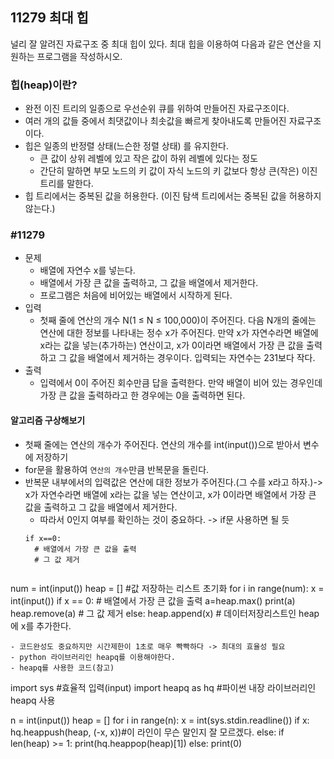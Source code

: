 ## 11279 최대 힙
널리 잘 알려진 자료구조 중 최대 힙이 있다. 최대 힙을 이용하여 다음과 같은 연산을 지원하는 프로그램을 작성하시오.

### 힙(heap)이란?
  - 완전 이진 트리의 일종으로 우선순위 큐를 위하여 만들어진 자료구조이다.
  - 여러 개의 값들 중에서 최댓값이나 최솟값을 빠르게 찾아내도록 만들어진 자료구조이다.
  - 힙은 일종의 반정렬 상태(느슨한 정렬 상태) 를 유지한다.
    - 큰 값이 상위 레벨에 있고 작은 값이 하위 레벨에 있다는 정도
    - 간단히 말하면 부모 노드의 키 값이 자식 노드의 키 값보다 항상 큰(작은) 이진 트리를 말한다.
- 힙 트리에서는 중복된 값을 허용한다. (이진 탐색 트리에서는 중복된 값을 허용하지 않는다.)

### #11279
- 문제
  - 배열에 자연수 x를 넣는다.
  - 배열에서 가장 큰 값을 출력하고, 그 값을 배열에서 제거한다.
  - 프로그램은 처음에 비어있는 배열에서 시작하게 된다.
- 입력
  - 첫째 줄에 연산의 개수 N(1 ≤ N ≤ 100,000)이 주어진다. 다음 N개의 줄에는 연산에 대한 정보를 나타내는 정수 x가 주어진다. 만약 x가 자연수라면 배열에 x라는 값을 넣는(추가하는) 연산이고, x가 0이라면 배열에서 가장 큰 값을 출력하고 그 값을 배열에서 제거하는 경우이다. 입력되는 자연수는 231보다 작다.
- 출력
  - 입력에서 0이 주어진 회수만큼 답을 출력한다. 만약 배열이 비어 있는 경우인데 가장 큰 값을 출력하라고 한 경우에는 0을 출력하면 된다.

#### 알고리즘 구상해보기
- 첫째 줄에는 연산의 개수가 주어진다. 연산의 개수를 int(input())으로 받아서 변수에 저장하기
- for문을 활용하여 `연산의 개수`만큼 반복문을 돌린다.
- 반복문 내부에서의 입력값은 연산에 대한 정보가 주어진다.(그 수를 x라고 하자.)-> x가 자연수라면 배열에 x라는 값을 넣는 연산이고, x가 0이라면 배열에서 가장 큰 값을 출력하고 그 값을 배열에서 제거한다.
  - 따라서 0인지 여부를 확인하는 것이 중요하다. -> if문 사용하면 될 듯
  ```
  if x==0:
    # 배열에서 가장 큰 값을 출력
    # 그 값 제거
```
```
num = int(input())
heap = [] #값 저장하는 리스트 초기화
for i in range(num):
  x = int(input())
  if x == 0:
    # 배열에서 가장 큰 값을 출력
    a=heap.max()
    print(a)
    heap.remove(a)
    # 그 값 제거
  else:
    heap.append(x) # 데이터저장리스트인 heap에 x를 추가한다.
```
- 코드완성도 중요하지만 시간제한이 1초로 매우 빡빡하다 -> 최대의 효율성 필요
- python 라이브러리인 heapq를 이용해야한다.
- heapq를 사용한 코드(참고)

```
import sys #효율적 입력(input)
import heapq as hq #파이썬 내장 라이브러리인 heapq 사용

n = int(input())
heap = []
for i in range(n):
    x = int(sys.stdin.readline())
    if x:
        hq.heappush(heap, (-x, x))#이 라인이 무슨 말인지 잘 모르겠다.
    else:
        if len(heap) >= 1:
            print(hq.heappop(heap)[1])
        else:
            print(0)
```
